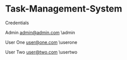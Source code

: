 # Task-Management-System

Credentials

Admin
admin@admin.com
\admin

User One
user@one.com
\userone

User Two
user@two.com
\usertwo
